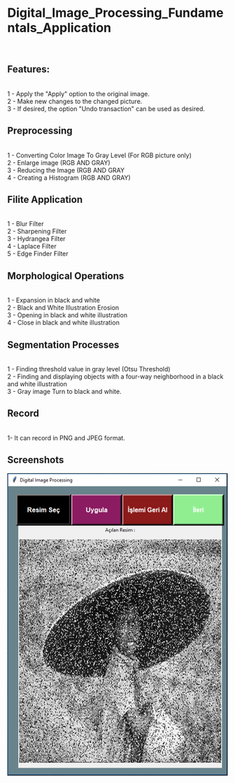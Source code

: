 <h1> Digital_Image_Processing_Fundamentals_Application </h1>
<br>
<h2>Features:</h2>
<br>
1 - Apply the "Apply" option to the original image. <br>
2 - Make new changes to the changed picture. <br>
3 - If desired, the option "Undo transaction" can be used as desired. <br>

<h2> Preprocessing </h2>
<br>
1 - Converting Color Image To Gray Level (For RGB picture only) <br>
2 - Enlarge image (RGB AND GRAY) <br>
3 - Reducing the Image (RGB AND GRAY <br>
4 - Creating a Histogram (RGB AND GRAY) <br>

<h2>Filite Application</h2>
<br>
1 - Blur Filter <br>
2 - Sharpening Filter <br>
3 - Hydrangea Filter <br>
4 - Laplace Filter <br>
5 - Edge Finder Filter <br>


<h2>Morphological Operations</h2>
<br>
1 - Expansion in black and white <br>
2 - Black and White Illustration Erosion <br>
3 - Opening in black and white illustration <br>
4 - Close in black and white illustration <br>

<h2>Segmentation Processes</h2>
<br>
1 - Finding threshold value in gray level (Otsu Threshold) <br> 
2 - Finding and displaying objects with a four-way neighborhood in a black and white illustration <br>
3 - Gray image Turn to black and white. <br>

<h2>Record</h2>
<br>
1- It can record in PNG and JPEG format.


<h2>Screenshots</h2>

<img src="Screenshots/1.png"/>
<img src=""/>
<img src=""/>
<img src=""/>
<img src=""/>
<img src=""/>
<img src=""/>


